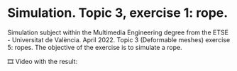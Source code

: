 # Simulation. Topic 3, exercise 1: rope.

Simulation subject within the Multimedia Engineering degree from the ETSE - Universitat de València. April 2022. Topic 3 (Deformable meshes) exercise 5: ropes. The objective of the exercise is to simulate a rope.

🎞️ Video with the result:
